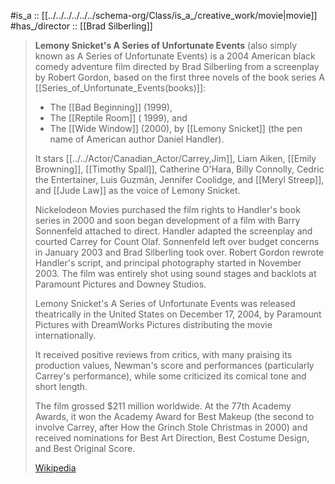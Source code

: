
#is_a :: [[../../../../../../schema-org/Class/is_a_/creative_work/movie|movie]] 
#has_/director :: [[Brad Silberling]] 

> **Lemony Snicket's A Series of Unfortunate Events** 
> (also simply known as A Series of Unfortunate Events) 
> is a 2004 American black comedy adventure film directed by Brad Silberling 
> from a screenplay by Robert Gordon, 
> based on the first three novels of the book series  A [[Series_of_Unfortunate_Events(books)]]: 
>  - The [[Bad Beginning]] (1999), 
>  - The [[Reptile Room]] ( 1999), and 
>  - The [[Wide Window]] (2000), 
>  by [[Lemony Snicket]] (the pen name of American author Daniel Handler). 
>  
>  It stars [[../../Actor/Canadian_Actor/Carrey,Jim]], Liam Aiken, [[Emily Browning]], [[Timothy Spall]], Catherine O'Hara, 
>  Billy Connolly, Cedric the Entertainer, Luis Guzmán, Jennifer Coolidge, and [[Meryl Streep]], 
>  and [[Jude Law]] as the voice of Lemony Snicket.
>
> Nickelodeon Movies purchased the film rights to Handler's book series in 2000 
> and soon began development of a film with Barry Sonnenfeld attached to direct. 
> Handler adapted the screenplay and courted Carrey for Count Olaf. 
> Sonnenfeld left over budget concerns in January 2003 and Brad Silberling took over. 
> Robert Gordon rewrote Handler's script, and principal photography started in November 2003. 
> The film was entirely shot using sound stages and backlots 
> at Paramount Pictures and Downey Studios.
>
> Lemony Snicket's A Series of Unfortunate Events was released theatrically in the United States 
> on December 17, 2004, by Paramount Pictures 
> with DreamWorks Pictures distributing the movie internationally. 
> 
> It received positive reviews from critics, with many praising its production values, 
> Newman's score and performances (particularly Carrey's performance), 
> while some criticized its comical tone and short length. 
> 
> The film grossed $211 million worldwide. 
> At the 77th Academy Awards, it won the Academy Award for Best Makeup 
> (the second to involve Carrey, after How the Grinch Stole Christmas in 2000) 
> and received nominations for Best Art Direction, Best Costume Design, and Best Original Score.
>
> [Wikipedia](https://en.wikipedia.org/wiki/Lemony%20Snicket's%20A%20Series%20of%20Unfortunate%20Events)


